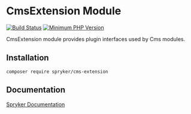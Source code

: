 # CmsExtension Module
[![Build Status](https://travis-ci.org/spryker/cms-extension.svg)](https://travis-ci.org/spryker/cms-extension)
[![Minimum PHP Version](https://img.shields.io/badge/php-%3E%3D%207.3-8892BF.svg)](https://php.net/)

CmsExtension module provides plugin interfaces used by Cms modules.

## Installation

```
composer require spryker/cms-extension
```

## Documentation

[Spryker Documentation](https://academy.spryker.com/developing_with_spryker/module_guide/modules.html)
